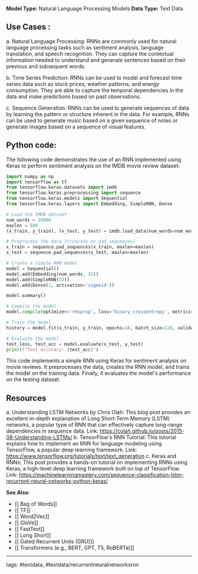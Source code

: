 **Model Type:**  Natural Language Processing Models
**Data Type:**  Text Data

## Use Cases :

a. Natural Language Processing: RNNs are commonly used for natural language processing tasks such as sentiment analysis, language translation, and speech recognition. They can capture the contextual information needed to understand and generate sentences based on their previous and subsequent words.

b. Time Series Prediction: RNNs can be used to model and forecast time series data such as stock prices, weather patterns, and energy consumption. They are able to capture the temporal dependencies in the data and make predictions based on past observations.

c. Sequence Generation: RNNs can be used to generate sequences of data by learning the pattern or structure inherent in the data. For example, RNNs can be used to generate music based on a given sequence of notes or generate images based on a sequence of visual features.


## Python code: 

The following code demonstrates the use of an RNN implemented using Keras to perform sentiment analysis on the IMDB movie review dataset:

```python
import numpy as np
import tensorflow as tf
from tensorflow.keras.datasets import imdb
from tensorflow.keras.preprocessing import sequence
from tensorflow.keras.models import Sequential
from tensorflow.keras.layers import Embedding, SimpleRNN, Dense

# Load the IMDB dataset
num_words = 10000
maxlen = 500
(x_train, y_train), (x_test, y_test) = imdb.load_data(num_words=num_words)

# Preprocess the data (truncate or pad sequences)
x_train = sequence.pad_sequences(x_train, maxlen=maxlen)
x_test = sequence.pad_sequences(x_test, maxlen=maxlen)

# Create a simple RNN model
model = Sequential()
model.add(Embedding(num_words, 32))
model.add(SimpleRNN(32))
model.add(Dense(1, activation='sigmoid'))

model.summary()

# Compile the model
model.compile(optimizer='rmsprop', loss='binary_crossentropy', metrics=['acc'])

# Train the model
history = model.fit(x_train, y_train, epochs=10, batch_size=128, validation_split=0.2)

# Evaluate the model
test_loss, test_acc = model.evaluate(x_test, y_test)
print(f"Test accuracy: {test_acc}")
```

This code implements a simple RNN using Keras for sentiment analysis on movie reviews. It preprocesses the data, creates the RNN model, and trains the model on the training data. Finally, it evaluates the model's performance on the testing dataset.


## Resources

a. Understanding LSTM Networks by Chris Olah: This blog post provides an excellent in-depth explanation of Long Short-Term Memory (LSTM) networks, a popular type of RNN that can effectively capture long-range dependencies in sequence data.
Link: https://colah.github.io/posts/2015-08-Understanding-LSTMs/
b. TensorFlow's RNN Tutorial: This tutorial explains how to implement an RNN for language modeling using TensorFlow, a popular deep learning framework.
Link: https://www.tensorflow.org/tutorials/text/text_generation
c. Keras and RNNs: This post provides a hands-on tutorial on implementing RNNs using Keras, a high-level deep learning framework built on top of TensorFlow.
Link: https://machinelearningmastery.com/sequence-classification-lstm-recurrent-neural-networks-python-keras/

**See Also**:

- [[ Bag of Words]]
- [[ TF]]
- [[ Word2Vec]]
- [[ GloVe]]
- [[ FastText]]
- [[ Long Short]]
- [[ Gated Recurrent Units (GRU)]]
- [[ Transformers (e.g., BERT, GPT, T5, RoBERTa)]]

---
tags: #textdata, #textdata/recurrentneuralnetworksrnn
